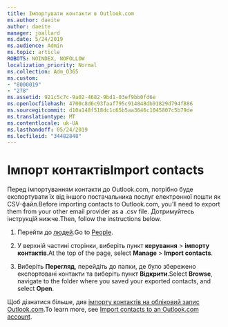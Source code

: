 ```yaml
---
title: Імпортувати контакти в Outlook.com
ms.author: daeite
author: daeite
manager: joallard
ms.date: 5/24/2019
ms.audience: Admin
ms.topic: article
ROBOTS: NOINDEX, NOFOLLOW
localization_priority: Normal
ms.collection: Adm_O365
ms.custom:
- "8000019"
- "278"
ms.assetid: 921c5c7c-9a02-4682-9bd1-03ef9bb0fd6e
ms.openlocfilehash: 4700c8d6c93faaf795c914848db91829d794f886
ms.sourcegitcommit: d10a148f518dc1c65b5aa3646c1045807c5b79de
ms.translationtype: MT
ms.contentlocale: uk-UA
ms.lasthandoff: 05/24/2019
ms.locfileid: "34482848"
---
```

# <a name="import-contacts"></a><span data-ttu-id="e1ade-102">Імпорт контактів</span><span class="sxs-lookup"><span data-stu-id="e1ade-102">Import contacts</span></span>

<span data-ttu-id="e1ade-103">Перед імпортуванням контакти до Outlook.com, потрібно буде експортувати їх від іншого постачальника послуг електронної пошти як CSV-файл.</span><span class="sxs-lookup"><span data-stu-id="e1ade-103">Before importing contacts to Outlook.com, you'll need to export them from your other email provider as a .csv file.</span></span> <span data-ttu-id="e1ade-104">Дотримуйтесь інструкцій нижче.</span><span class="sxs-lookup"><span data-stu-id="e1ade-104">Then, follow the instructions below.</span></span>
  
1. <span data-ttu-id="e1ade-105">Перейти до [людей](https://outlook.live.com/people/).</span><span class="sxs-lookup"><span data-stu-id="e1ade-105">Go to [People](https://outlook.live.com/people/).</span></span>

2. <span data-ttu-id="e1ade-106">У верхній частині сторінки, виберіть пункт **керування** \> **імпорту контактів**.</span><span class="sxs-lookup"><span data-stu-id="e1ade-106">At the top of the page, select **Manage** \> **Import contacts**.</span></span>

3. <span data-ttu-id="e1ade-107">Виберіть **Перегляд**, перейдіть до папки, де було збережено експортовані контакти та виберіть пункт **Відкрити**.</span><span class="sxs-lookup"><span data-stu-id="e1ade-107">Select **Browse**, navigate to the folder where you saved your exported contacts, and select **Open**.</span></span>

<span data-ttu-id="e1ade-108">Щоб дізнатися більше, див [імпорту контактів на обліковий запис Outlook.com](https://go.microsoft.com/fwlink/p/?linkid=873136).</span><span class="sxs-lookup"><span data-stu-id="e1ade-108">To learn more, see [Import contacts to an Outlook.com account](https://go.microsoft.com/fwlink/p/?linkid=873136).</span></span>